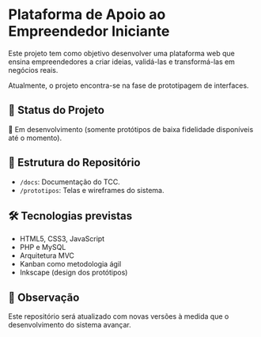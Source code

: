 # Plataforma de Apoio ao Empreendedor Iniciante

Este projeto tem como objetivo desenvolver uma plataforma web que ensina empreendedores a criar ideias, validá-las e transformá-las em negócios reais.  

Atualmente, o projeto encontra-se na fase de prototipagem de interfaces.

## 📌 Status do Projeto
🚧 Em desenvolvimento (somente protótipos de baixa fidelidade disponíveis até o momento).

## 📁 Estrutura do Repositório

- `/docs`: Documentação do TCC.
- `/prototipos`: Telas e wireframes do sistema.

## 🛠 Tecnologias previstas

- HTML5, CSS3, JavaScript
- PHP e MySQL
- Arquitetura MVC
- Kanban como metodologia ágil
- Inkscape (design dos protótipos)

## 📌 Observação

Este repositório será atualizado com novas versões à medida que o desenvolvimento do sistema avançar.

